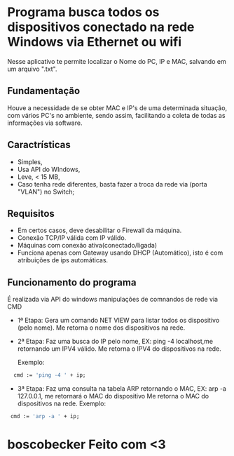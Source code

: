 # Programa busca todos os dispositivos conectado na rede Windows via Ethernet ou wifi

Nesse aplicativo te permite localizar o Nome do PC, IP e MAC, salvando em um arquivo ".txt".

## Fundamentação

Houve a necessidade de se obter MAC e IP's de uma determinada situação, com vários PC's no ambiente,
sendo assim, facilitando a coleta de todas as informações via software.

## Caractrísticas

* Simples,
* Usa API do WIndows,
* Leve, < 15 MB,
* Caso tenha rede diferentes, basta fazer a troca da rede via (porta "VLAN") no Switch;

## Requisitos

* Em certos casos, deve desabilitar o Firewall da máquina.
* Conexão TCP/IP válida com IP válido.
* Máquinas com conexão ativa(conectado/ligada)
* Funciona apenas com Gateway usando DHCP (Automático), isto é com atribuições de ips automáticas.


## Funcionamento do programa

É realizada via API do windows manipulações de comnandos de rede via CMD

* 1ª Etapa: Gera um comando NET VIEW para listar todos os dispositivo (pelo nome).
  Me retorna o nome dos dispositivos na rede.
* 2ª Etapa: Faz uma busca do IP pelo nome, EX: ping -4 localhost,me retornando um IPV4 válido. 
  Me retorna o IPV4 do dispositivos na rede.
  
  Exemplo:
```pascal
  cmd := 'ping -4 ' + ip;
```
	
* 3ª Etapa: Faz uma consulta na tabela ARP retornando o MAC, EX: arp -a 127.0.0.1, me retornará o MAC do dispositivo
  Me retorna o MAC do dispositivos na rede.
  Exemplo:
```pascal 
 cmd := 'arp -a ' + ip;
```


# boscobecker Feito com <3	 

